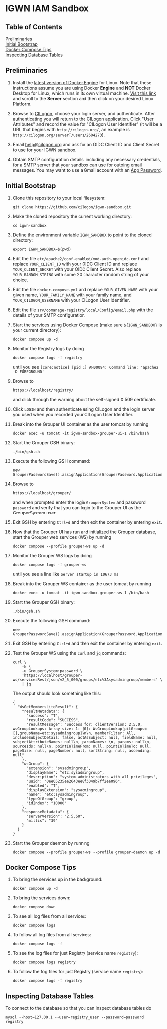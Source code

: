 # IGWN IAM Sandbox

## Table of Contents
[Preliminaries](#preliminaries)  
[Initial Bootstrap](#bootstrap)  
[Docker Compose Tips](#composetips)  
[Inspecting Database Tables](#databasetables)  

<a name="preliminaries"></a>
## Preliminaries

1. Install the [latest version of Docker Engine](https://docs.docker.com/engine/install/) 
for Linux. Note that these instructions assume you are using Docker **Engine** and
**NOT** Docker Desktop for Linux, which runs in its own virtual machine.
[Visit this link](https://docs.docker.com/engine/install/) and scroll to the **Server** section
and then click on your desired Linux Platform.

1. Browse to [CILogon](https://cilogon.org), choose your login server, and authenticate.
After authenticating you will return to the CILogon application. Click "User Attributes" and
record the value for "CILogon User Identifier" (it will be a URL that begins with `http://cilogon.org/`, an
example is `http://cilogon.org/serverT/users/2604273`). 

1. Email [help@cilogon.org](mailto:help@cilogon.org) and ask for an OIDC Client ID and Client Secret
to use for your IGWN sandbox.

1. Obtain SMTP configuration details, including any necessary credentials, for a SMTP server that your
sandbox can use for outoing email messages. You may want to use a Gmail account with 
an [App Password](https://support.google.com/mail/answer/185833?hl=en).

<a name="bootstrap"></a>
## Initial Bootstrap

1. Clone this repository to your local filesystem:

    ```
    git clone https://github.com/cilogon/igwn-sandbox.git
    ```

1. Make the cloned repository the current working directory:

    ```
    cd igwn-sandbox
    ```

1. Define the environment variable `IGWN_SANDBOX` to point to the 
cloned directory:

    ```
    export IGWN_SANDBOX=$(pwd)
    ```

1. Edit the file `etc/apache2/conf-enabled/mod-auth-openidc.conf` and replace `YOUR_CLIENT_ID` with your OIDC Client
   ID and replace `YOUR_CLIENT_SECRET` with your OIDC Client Secret. Also replace `YOUR_RANDOM_STRING` with some 20
   character random string of your choice.

1. Edit the file `docker-compose.yml` and replace `YOUR_GIVEN_NAME` with your given name, `YOUR_FAMILY_NAME` with
   your family name, and `YOUR_CILOGON_USERNAME` with your CILogon User Identifier.

1. Edit the file `srv/comanage-registry/local/Config/email.php` with the details of your SMTP configuration.

1. Start the services using Docker Compose (make sure `${IGWN_SANDBOX}` is your current directory):
    ```
    docker compose up -d
    ```

1. Monitor the Registry logs by doing

    ```
    docker compose logs -f registry
    ```

    until you see `[core:notice] [pid 1] AH00094: Command line: 'apache2 -D FOREGROUND'`

1. Browse to

    ```
    https://localhost/registry/
    ```

    and click through the warning about the self-signed X.509 certificate.

1. Click `LOGIN` and then authenticate using CILogon and the login server you used when you recorded
   your CILogon User Identifier.

1. Break into the Grouper UI container as the user tomcat by running

    ```
    docker exec -u tomcat -it igwn-sandbox-grouper-ui-1 /bin/bash
    ```

1. Start the Grouper GSH binary:

    ```
    ./bin/gsh.sh
    ```

1. Execute the following GSH command:

    ```
    new GrouperPasswordSave().assignApplication(GrouperPassword.Application.UI).assignUsername("GrouperSystem").assignPassword("password").save();
    ```

1. Browse to 

    ```
    https://localhost/grouper/
    ```

    and when prompted enter the login `GrouperSystem` and password `password` and verify that you can
    login to the Grouper UI as the GrouperSystem user.

1. Exit GSH by entering `Ctrl+d` and then exit the container by entering `exit`.

1. Now that the Grouper UI has run and initialized the Grouper database, start the Grouper web services (WS) by running

    ```
    docker compose --profile grouper-ws up -d
    ```

1. Monitor the Grouper WS logs by doing

    ```
    docker compose logs -f grouper-ws
    ```

    until you see a line like `Server startup in 10673 ms`

1. Break into the Grouper WS container as the user tomcat by running

    ```
    docker exec -u tomcat -it igwn-sandbox-grouper-ws-1 /bin/bash
    ```

1. Start the Grouper GSH binary:

    ```
    ./bin/gsh.sh
    ```

1. Execute the following GSH command:

    ```
    new GrouperPasswordSave().assignApplication(GrouperPassword.Application.WS).assignUsername("GrouperSystem").assignPassword("password").save();
    ```

1. Exit GSH by entering `Ctrl+d` and then exit the container by entering `exit`.

1. Test the Grouper WS using the `curl` and `jq` commands:

    ```
    curl \
        -k \
        -u GrouperSystem:password \
        'https://localhost/grouper-ws/servicesRest/json/v2_5_000/groups/etc%3Asysadmingroup/members' \
        | jq
    ```

    The output should look something like this:

    ```
    {
      "WsGetMembersLiteResult": {
        "resultMetadata": {
          "success": "T",
          "resultCode": "SUCCESS",
          "resultMessage": "Success for: clientVersion: 2.5.0, wsGroupLookups: Array size: 1: [0]: WsGroupLookup[pitGroups=[],groupName=etc:sysadmingroup]\n\n, memberFilter: All, includeSubjectDetail: false, actAsSubject: null, fieldName: null, subjectAttributeNames: null\n, paramNames: \n, params: null\n, sourceIds: null\n, pointInTimeFrom: null, pointInTimeTo: null, pageSize: null, pageNumber: null, sortString: null, ascending: null"
        },
        "wsGroup": {
          "extension": "sysadmingroup",
          "displayName": "etc:sysadmingroup",
          "description": "system administrators with all privileges",
          "uuid": "0ee05235ee2643ee8f3049b7ff2ee096",
          "enabled": "T",
          "displayExtension": "sysadmingroup",
          "name": "etc:sysadmingroup",
          "typeOfGroup": "group",
          "idIndex": "10000"
        },
        "responseMetadata": {
          "serverVersion": "2.5.60",
          "millis": "39"
        }
      }
    }
    ```

1. Start the Grouper daemon by running

    ```
    docker compose --profile grouper-ws --profile grouper-daemon up -d
    ```

<a name="composetips"></a>
## Docker Compose Tips

1. To bring the services up in the background:

    ```
    docker compose up -d
    ```

1. To bring the services down:

    ```
    docker compose down
    ```

1. To see all log files from all services:

    ```
    docker compose logs
    ```

1. To follow all log files from all services:

    ```
    docker compose logs -f
    ```

1. To see the log files for just Registry (service name `registry`):

    ```
    docker compose logs registry
    ```

1. To follow the fog files for just Registry (service name `registry`):

    ```
    docker compose logs -f registry
    ```

<a name="databasetables"></a>
## Inspecting Database Tables

To connect to the database so that you can inspect database tables do

```
mysql --host=127.00.1 --user=registry_user --password=password registry
```




